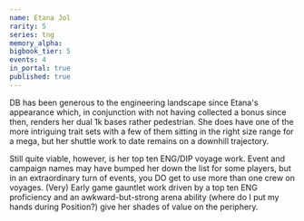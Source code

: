 ```yaml
---
name: Etana Jol
rarity: 5
series: tng
memory_alpha:
bigbook_tier: 5
events: 4
in_portal: true
published: true
---
```


DB has been generous to the engineering landscape since Etana's appearance which, in conjunction with not having collected a bonus since then, renders her dual 1k bases rather pedestrian. She does have one of the more intriguing trait sets with a few of them sitting in the right size range for a mega, but her shuttle work to date remains on a downhill trajectory.

Still quite viable, however, is her top ten ENG/DIP voyage work. Event and campaign names may have bumped her down the list for some players, but in an extraordinary turn of events, you DO get to use more than one crew on voyages. (Very) Early game gauntlet work driven by a top ten ENG proficiency and an awkward-but-strong arena ability (where do I put my hands during Position?) give her shades of value on the periphery.
